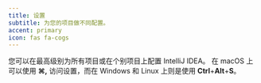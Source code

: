 ```yaml
---
title: 设置
subtitle: 为您的项目做不同配置。
accent: primary
icon: fas fa-cogs
---
```


您可以在最高级别为所有项目或在个别项目上配置 IntelliJ IDEA。 在 macOS 上可以使用 **⌘,** 访问设置，而在 Windows 和 Linux 上则是使用 **Ctrl**+**Alt**+**S**。 